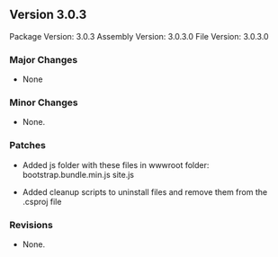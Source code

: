 Version 3.0.3
-----------------------
Package Version: 3.0.3
Assembly Version: 3.0.3.0
File Version: 3.0.3.0

### Major Changes
- None

### Minor Changes
- None.

### Patches
- Added js folder with these files in wwwroot folder:
    bootstrap.bundle.min.js
    site.js

- Added cleanup scripts to uninstall files and remove them from the .csproj file

### Revisions
- None.
